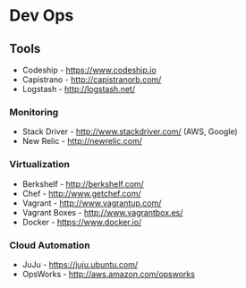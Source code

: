 # Dev Ops

## Tools

* Codeship - https://www.codeship.io
* Capistrano - http://capistranorb.com/
* Logstash - http://logstash.net/

### Monitoring
* Stack Driver - http://www.stackdriver.com/ (AWS, Google)
* New Relic - http://newrelic.com/

### Virtualization
* Berkshelf - http://berkshelf.com/
* Chef - http://www.getchef.com/
* Vagrant - http://www.vagrantup.com/
* Vagrant Boxes - http://www.vagrantbox.es/
* Docker - https://www.docker.io/


### Cloud Automation
* JuJu - https://juju.ubuntu.com/
* OpsWorks - http://aws.amazon.com/opsworks
